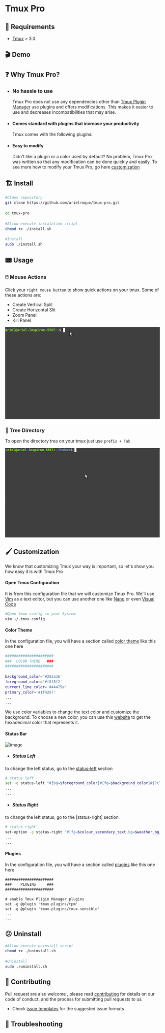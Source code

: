 # Tmux Pro

## :bookmark: Requirements

- [Tmux](https://github.com/tmux/tmux) > 3.0

## :clapper: Demo


## :question: Why Tmux Pro?

- ### No hassle to use

  Tmux Pro does not use any dependencies other than [Tmux Plugin Manager]() use plugins and offers modifications. This makes it easier to use and decreases incompatibilities that may arise.

- #### Comes standard with plugins that increase your productivity

  Tmux comes with the following plugins:

- #### Easy to modify
   
   Didn't like a plugin or a color used by default? No problem, Tmux Pro was written so that any modification can be done quickly and easily. To see more how to modify your Tmux Pro, go here [customization](#customization)


## :building_construction: Install

``` bash
#Clone repository
git clone https://github.com/arielroque/tmux-pro.git

cd tmux-pro

#Allow execute instalation script
chmod +x ./install.sh

#Install 
sudo ./install.sh
```

## :pager: Usage

### :computer_mouse: Mouse Actions

Click your ```right mouse button``` to show quick actions on your tmux. Some of these actions are:

- Create Vertical Split
- Create Horizontal Slit
- Zoom Panel
- Kill Panel


![mouse-feature](assets/mouse-feature.gif)

### :page_facing_up: Tree Directory

To open the directory tree on your tmux just use ```prefix + Tab```

![sidebar-feature](assets/sidebar-feature.gif)

## :paintbrush: Customization

We know that customizing Tmux your way is important, so let's show you how easy it is with Tmux Pro


#### Open Tmux Configuration

It is from this configuration file that we will customize Tmux Pro. We'll use [Vim](https://github.com/vim/vim) as a text editor, but you can use another one like [Nano](https://github.com/madnight/nano) or even [Visual Code](https://github.com/microsoft/vscode)

```bash
#Open tmux config in yout System
vim ~/.tmux.config
```

#### Color Theme

In the configuration file, you will have a section called [color theme]() like this one here

```bash
######################
###  COLOR THEME   ###
######################

background_color='#282a36'
foreground_color='#f8f8f2'
current_line_color='#44475a'
primary_color='#1f4287'
...
...
```

We use color variables to change the text color and customize the background. To choose a new color, you can use this [website](https://htmlcolorcodes.com/) to get the hexadecimal color that represents it.


#### Status Bar

![image](https://arcolinux.com/wp-content/uploads/2020/02/tmux-status.png)

- ##### Status Left

to change the left status, go to the [status-left]() section

```bash
# status left
set -g status-left "#[bg=$foreground_color]#[fg=$background_color]#{?client_prefix,#[bg=$alert_color],} ☺ "
...
...
```


- ##### Status Right

to change the left status, go to the [status-right] section

```bash
# status right
set-option -g status-right "#[fg=$colour_secondary_text,bg=$weather_bg_color] #{weather} "
...
...
```

#### Plugins

In the configuration file, you will have a section called [plugins]() like this one here

```
######################
###    PLUGINS     ###
######################

# enable Tmux Pligin Manager plugins
set -g @plugin 'tmux-plugins/tpm'
set -g @plugin 'tmux-plugins/tmux-sensible'
...
...
```



## :confused: Uninstall

``` bash
#Allow execute uninstall script
chmod +x ./uninstall.sh

#Uninstall 
sudo ./uninstall.sh
```


## :rocket: Contributing

Pull request are also welcome , please read  [contributing](/CONTRIBUTING.md)  for details on our code of conduct, and the process for submitting pull requests to us.
    
-   Check  [issue templates](https://github.com/arielroque/tmux-pro/issues)  for the suggested issue formats

## :space_invader: Troubleshooting


